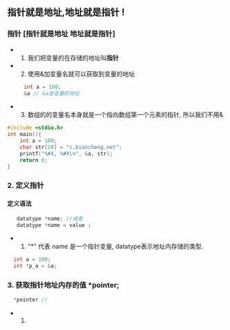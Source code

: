 
## 指针就是地址,地址就是指针 !
### 指针  [指针就是地址  地址就是指针]
- 1. 我们把变量的在存储的地址叫<strong>指针</strong>
- 2. 使用&加变量名就可以获取到变量的地址
  ```c
    int a = 100; 
    &a // &a是变量的地址
  ```
- 3. 数组的的变量名本身就是一个指向数组第一个元素的指针,
所以我们不用&

```c
#include <stdio.h>
int main(){
    int a = 100;
    char str[20] = "c.biancheng.net";
    printf("%#X, %#X\n", &a, str);
    return 0;
}
```

### 2. 定义指针
#### 定义语法
```c
   datatype *name; //或者
   datatype *name = value ;
```
- 1. "*" 代表 name 是一个指针变量, datatype表示地址内存储的类型.
```c 
  int a = 100;
  int *p_a = &a;
```

### 3. 获取指针地址内存的值  *pointer;
```c
  *pointer //
```
- 1.  


